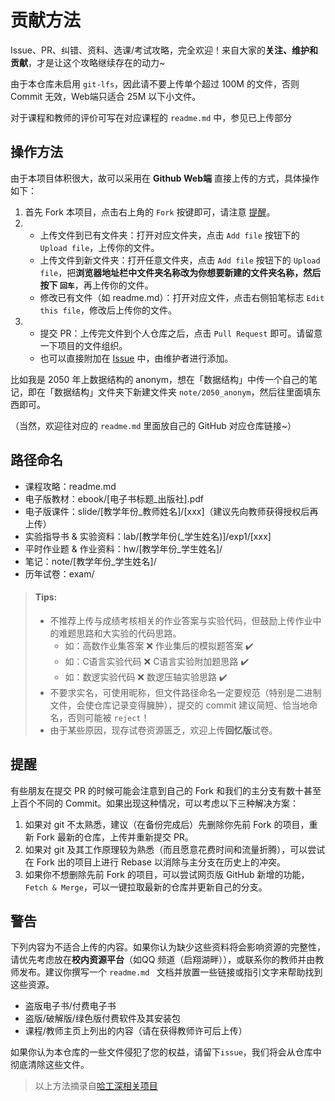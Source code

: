 # 贡献方法

Issue、PR、纠错、资料、选课/考试攻略，完全欢迎！来自大家的**关注、维护和贡献**，才是让这个攻略继续存在的动力~

由于本仓库未启用 `git-lfs`，因此请不要上传单个超过 100M 的文件，否则 Commit 无效，Web端只适合 25M 以下小文件。

对于课程和教师的评价可写在对应课程的 `readme.md` 中，参见已上传部分

## 操作方法

由于本项目体积很大，故可以采用在 **Github Web端** 直接上传的方式，具体操作如下：

1. 首先 Fork 本项目，点击右上角的 `Fork` 按键即可，请注意 [提醒](https://github.com/hewei2001/HITSZ-OpenCS/blob/main/贡献方法.md#提醒)。
2. - 上传文件到已有文件夹：打开对应文件夹，点击 `Add file` 按钮下的 `Upload file`，上传你的文件。
   - 上传文件到新文件夹：打开任意文件夹，点击 `Add file` 按钮下的 `Upload file`，把**浏览器地址栏中文件夹名称改为你想要新建的文件夹名称，然后按下 `回车`**，再上传你的文件。
   - 修改已有文件（如 readme.md）：打开对应文件，点击右侧铅笔标志 `Edit this file`，修改后上传你的文件。
3. - 提交 PR：上传完文件到个人仓库之后，点击 `Pull Request` 即可。请留意一下项目的文件组织。
   - 也可以直接附加在 [Issue](https://github.com/npu-cs/Course-Material/issues/new) 中，由维护者进行添加。

比如我是 2050 年上数据结构的 anonym，想在「数据结构」中传一个自己的笔记，即在「数据结构」文件夹下新建文件夹 `note/2050_anonym`，然后往里面填东西即可。

（当然，欢迎往对应的 `readme.md` 里面放自己的 GitHub 对应仓库链接~）

## 路径命名

- 课程攻略：readme.md
- 电子版教材：ebook/[电子书标题_出版社].pdf
- 电子版课件：slide/[教学年份_教师姓名]/[xxx]（建议先向教师获得授权后再上传）
- 实验指导书 & 实验资料：lab/[教学年份(_学生姓名)]/exp1/[xxx]
- 平时作业题 & 作业资料：hw/[教学年份_学生姓名]/
- 笔记：note/[教学年份_学生姓名]/
- 历年试卷：exam/

> #### Tips:
>
> - 不推荐上传与成绩考核相关的作业答案与实验代码，但鼓励上传作业中的难题思路和大实验的代码思路。
>   - 如：高数作业集答案 ❌ 作业集后的模拟题答案 ✔️
>   - 如：C语言实验代码 ❌ C语言实验附加题思路 ✔️
>   - 如：数逻实验代码 ❌ 数逻压轴实验思路 ✔️
> - 不要求实名，可使用昵称，但文件路径命名一定要规范（特别是二进制文件，会使仓库记录变得臃肿），提交的 commit 建议简短、恰当地命名，否则可能被 `reject`！
> - 由于某些原因，现存试卷资源匮乏，欢迎上传**回忆版**试卷。

## 提醒

有些朋友在提交 PR 的时候可能会注意到自己的 Fork 和我们的主分支有数十甚至上百个不同的 Commit。如果出现这种情况，可以考虑以下三种解决方案：

1. 如果对 git 不太熟悉，建议（在备份完成后）先删除你先前 Fork 的项目，重新 Fork 最新的仓库，上传并重新提交 PR。
2. 如果对 git 及其工作原理较为熟悉（而且愿意花费时间和流量折腾），可以尝试在 Fork 出的项目上进行 Rebase 以消除与主分支在历史上的冲突。
3. 如果你不想删除先前 Fork 的项目，可以尝试网页版 GitHub 新增的功能，`Fetch & Merge`，可以一键拉取最新的仓库并更新自己的分支。

## 警告

下列内容为不适合上传的内容。如果你认为缺少这些资料将会影响资源的完整性，请优先考虑放在**校内资源平台**（如QQ 频道（启翔湖畔）），或联系你的教师并由教师发布。建议你撰写一个 `readme.md ` 文档并放置一些链接或指引文字来帮助找到这些资源。

- 盗版电子书/付费电子书
- 盗版/破解版/绿色版付费软件及其安装包
- 课程/教师主页上列出的内容（请在获得教师许可后上传）

如果你认为本仓库的一些文件侵犯了您的权益，请留下`issue`，我们将会从仓库中彻底清除这些文件。

> 以上方法摘录自[哈工深相关项目](https://github.com/hewei2001/HITSZ-OpenCS)